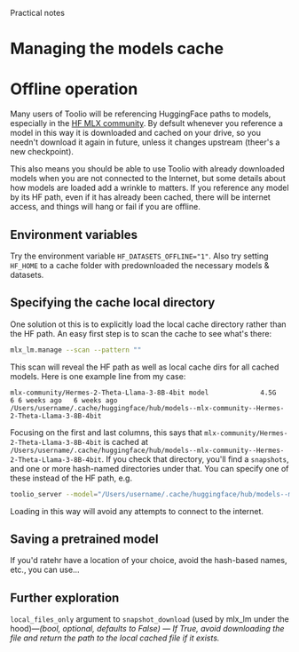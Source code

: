 Practical notes

# Managing the models cache

# Offline operation

Many users of Toolio will be referencing HuggingFace paths to models, especially in the [HF MLX community](). By defsult whenever you reference a model in this way it is downloaded and cached on your drive, so you needn't download it again in future, unless it changes upstream (theer's a new checkpoint).

This also means you should be able to use Toolio with already downloaded models when you are not connected to the Internet, but some details about how models are loaded add a wrinkle to matters. If you reference any model by its HF path, even if it has already been cached, there will be internet access, and things will hang or fail if you are offline.

## Environment variables

Try the environment variable `HF_DATASETS_OFFLINE="1"`. Also try setting `HF_HOME` to a cache folder with predownloaded the necessary models & datasets.

## Specifying the cache local directory

One solution ot this is to explicitly load the local cache directory rather than the HF path. An easy first step is to scan the cache to see what's there:

```sh
mlx_lm.manage --scan --pattern ""
```

This scan will reveal the HF path as well as local cache dirs for all cached models. Here is one example line from my case:

```
mlx-community/Hermes-2-Theta-Llama-3-8B-4bit model             4.5G        6 6 weeks ago   6 weeks ago   /Users/username/.cache/huggingface/hub/models--mlx-community--Hermes-2-Theta-Llama-3-8B-4bit 
```

Focusing on the first and last columns, this says that `mlx-community/Hermes-2-Theta-Llama-3-8B-4bit` is cached at `/Users/username/.cache/huggingface/hub/models--mlx-community--Hermes-2-Theta-Llama-3-8B-4bit`. If you check that directory, you'll find a `snapshots`, and one or more hash-named directories under that. You can specify one of these instead of the HF path, e.g.

```sh
toolio_server --model="/Users/username/.cache/huggingface/hub/models--mlx-community--Hermes-2-Theta-Llama-3-8B-4bit/snapshots/a1b2c3d4e5f6g7h8etc/"
```

Loading in this way will avoid any attempts to connect to the internet.

## Saving a pretrained model

If you'd ratehr have a location of your choice, avoid the hash-based names, etc., you can use…

## Further exploration

`local_files_only` argument to `snapshot_download` (used by mlx_lm under the hood)—_(bool, optional, defaults to False) — If True, avoid downloading the file and return the path to the local cached file if it exists._

